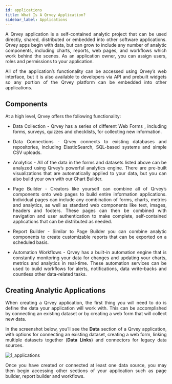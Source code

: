 ```yaml
---
id: applications
title: What Is A Qrvey Application? 
sidebar_label: Applications
---
```


<div style="text-align: justify">

A Qrvey application is a self-contained analytic project that can be used  directly, shared, distributed or embedded into other software applications.  Qrvey apps begin with data, but can grow to include any number of analytic components, including charts, reports, web pages, and workflows which work behind the scenes. As an application owner, you can assign users, roles and permissions to your application.

All of the application’s functionality can be accessed using Qrvey’s web interface, but it is also available to developers via API and prebuilt widgets so any portion of the Qrvey platform can be embedded into other applications.

## Components
At a high level, Qrvey offers the following functionality:

* Data Collection - Qrvey has a series of different Web Forms , including forms, surveys, quizzes and checklists, for collecting new information.

* Data Connections - Qrvey connects to existing databases and repositories, including ElasticSearch, SQL-based systems and simple CSV uploads.

* Analytics - All of the data in the forms and datasets listed above can be analyzed using Qrvey’s powerful analytics engine. There are pre-built visualizations that are automatically applied to your data, but you can also build your own with our Chart Builder.

* Page Builder - Creators like yourself can combine all of Qrvey’s components onto web pages to build entire information applications. Individual pages can include any combination of forms, charts, metrics and analytics, as well as standard web components like text, images, headers and footers. These pages can then be combined with navigation and user authentication to make complete, self-contained applications that can be distributed as needed.

* Report Builder - Similar to Page Builder you can combine analytic components to create customizable reports that can be exported on a scheduled basis.

* Automation Workflows - Qrvey has a built-in automation engine that is constantly monitoring your data for changes and updating your charts, metrics and analytics in real-time. These automation services can be used to build workflows for alerts, notifications, data write-backs and countless other data-related tasks.

## Creating Analytic Applications
When creating a Qrvey application, the first thing you will need to do is define the data your application will work with. This can be accomplished by connecting an existing dataset or by creating a web form that will collect new data.  

In the screenshot below, you’ll see the **Data** section of a Qrvey application, with options for connecting an existing dataset, creating a web form, linking multiple datasets together (**Data Links**) and connectors for legacy data sources. 

![1_applications](assets/applications/1_applications.png#thumbnail)

Once you have created or connected at least one data source, you may then begin accessing other sections of your application such as page builder, report builder and workflows.
